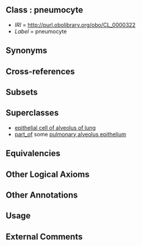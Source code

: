 
## Class : pneumocyte

 * *IRI* = http://purl.obolibrary.org/obo/CL_0000322
 * *Label* = pneumocyte

## Synonyms


## Cross-references


## Subsets


## Superclasses

 * [epithelial cell of alveolus of lung](../../CL/03/CL_0010003.md)
 * [part_of](../../BFO/50/BFO_0000050.md) some [pulmonary alveolus epithelium](../../UBERON/21/UBERON_0004821.md)

## Equivalencies


## Other Logical Axioms


## Other Annotations


## Usage


## External Comments

